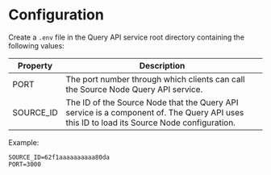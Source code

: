 # Configuration

Create a ```.env``` file in the Query API service root directory containing the following values:

|Property|Description|
|----|-------------------|
|PORT|The port number through which clients can call the Source Node Query API service.|
|SOURCE_ID|The ID of the Source Node that the Query API service is a component of. The Query API uses this ID to load its Source Node configuration.|


Example:

```
SOURCE_ID=62f1aaaaaaaaaa80da
PORT=3000
```